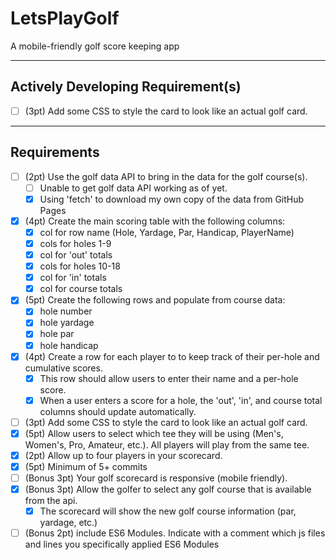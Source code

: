 # LetsPlayGolf
A mobile-friendly golf score keeping app

---
## Actively Developing Requirement(s)
 - [ ] (3pt) Add some CSS to style the card to look like an actual golf card.

---
## Requirements
 - [ ] (2pt) Use the golf data API to bring in the data for the golf course(s).
   - [ ] Unable to get golf data API working as of yet.
   - [x] Using 'fetch' to download my own copy of the data from GitHub Pages
 - [x] (4pt) Create the main scoring table with the following columns:
   - [x] col for row name (Hole, Yardage, Par, Handicap, PlayerName)
   - [x] cols for holes 1-9
   - [x] col for 'out' totals
   - [x] cols for holes 10-18
   - [x] col for 'in' totals
   - [x] col for course totals
 - [x] (5pt) Create the following rows and populate from course data:
   - [x] hole number
   - [x] hole yardage
   - [x] hole par
   - [x] hole handicap
 - [x] (4pt) Create a row for each player to to keep track of their per-hole and
cumulative scores.
   - [x] This row should allow users to enter their name and a per-hole score.
   - [x] When a user enters a score for a hole, the 'out', 'in', and course
total columns should update automatically.
 - [ ] (3pt) Add some CSS to style the card to look like an actual golf card.
 - [x] (5pt) Allow users to select which tee they will be using
(Men's, Women's, Pro, Amateur, etc.). All players will play from the same tee.
 - [x] (2pt) Allow up to four players in your scorecard.
 - [x] (5pt) Minimum of 5+ commits
 - [ ] (Bonus 3pt) Your golf scorecard is responsive (mobile friendly).
 - [x] (Bonus 3pt) Allow the golfer to select any golf course that is available
from the api.
   - [x] The scorecard will show the new golf course information (par, yardage, etc.)
 - [ ] (Bonus 2pt) include ES6 Modules. Indicate with a comment which js files
and lines you specifically applied ES6 Modules
